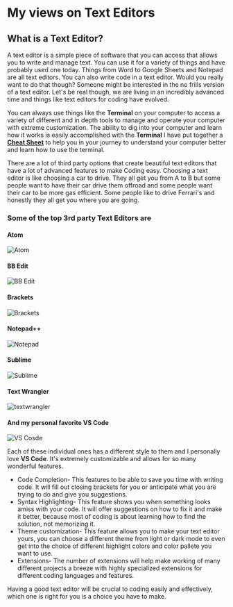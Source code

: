 # My views on **Text Editors**

## What is a Text Editor?

A text editor is a simple piece of software that you can access that allows you to write and manage text. 
You can use it for a variety of things and have probably used one today. Things from Word to Google Sheets and Notepad are all text editors. 
You can also write code in a text editor. Would you really want to do that though? Someone might be interested in the no frills version of a text editor.
Let's be real though, we are living in an incredibly advanced time and things like text editors for coding have evolved.

You can always use things like the **Terminal** on your computer to access a variety of different and in depth tools to manage and operate your computer with extreme customization. The ability to dig into your computer and learn how it works is easily accomplished with the **Terminal**
I have put together a **[Cheat Sheet](terminalCheatSheet.md)** to help you in your journey to understand your computer better and learn how to use the terminal.

There are a lot of third party options that create beautiful text editors that have a lot of advanced features to make Coding easy. 
Choosing a text editor is like choosing a car to drive. They all get you from A to B but some people want to have their car drive them offroad and some people want their car to be more gas efficient. Some people like to drive Ferrari's and honestly they all get you where you are going. 

### Some of the top 3rd party Text Editors are 
#### **Atom**
![Atom](https://user-images.githubusercontent.com/21025934/192676120-1a0700f8-6be8-4eda-97e4-693af616765e.png)

#### **BB Edit**
![BB Edit](https://user-images.githubusercontent.com/21025934/192676267-75649574-867a-4e18-a1dc-6279afc6f200.png)

#### **Brackets**
![Brackets](https://user-images.githubusercontent.com/21025934/192676288-57099230-5f67-44d5-9a9e-dfe46e7eb1d9.png)

#### **Notepad++**
![Notepad](https://user-images.githubusercontent.com/21025934/192676315-cdf40c89-786d-4c2d-8336-06293f119452.png)

#### **Sublime**
![Sublime](https://user-images.githubusercontent.com/21025934/192676353-8a2138d0-6d8f-4515-8815-7710e82d9549.png)

#### **Text Wrangler**
![textwrangler](https://user-images.githubusercontent.com/21025934/192676370-46ab02cf-00ce-451a-83be-a3343d2b7436.png)

#### And my personal favorite **VS Code**
![VS Cosde](https://user-images.githubusercontent.com/21025934/192676396-ff3081ff-aa88-4472-8e30-3f89af6797ec.png)


Each of these individual ones has a different style to them and I personally love **VS Code**. It's extremely customizable and allows for so many wonderful features.
* Code Completion- This features to be able to save you time with writing code. It will fill out closing brackets for you or anticipate what you are trying to do and give you suggestions.
* Syntax Highlighting- This feature shows you when something looks amiss with your code. It will offer suggestions on how to fix it and make it better, because most of coding is about learning how to find the solution, not memorizing it.
* Theme customization- This feature allows you to make your text editor yours, you can choose a different theme from light or dark mode to even get into the choice of different highlight colors and color pallete you want to use.
* Extensions- The number of extensions will help make working of many different projects a breeze with highly specialized extensions for different coding languages and features.

Having a good text editor will be crucial to coding easily and effectively, which one is right for you is a choice you have to make.


